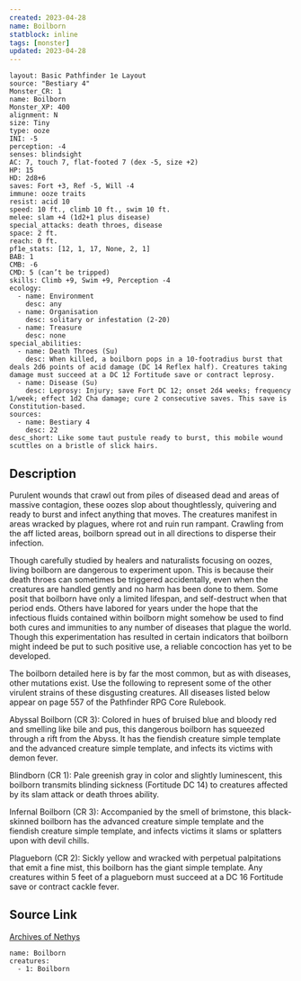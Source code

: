 ```yaml
---
created: 2023-04-28
name: Boilborn
statblock: inline
tags: [monster]
updated: 2023-04-28
---
```

```statblock
layout: Basic Pathfinder 1e Layout
source: "Bestiary 4"
Monster_CR: 1
name: Boilborn
Monster_XP: 400
alignment: N
size: Tiny
type: ooze
INI: -5
perception: -4
senses: blindsight
AC: 7, touch 7, flat-footed 7 (dex -5, size +2)
HP: 15
HD: 2d8+6
saves: Fort +3, Ref -5, Will -4
immune: ooze traits
resist: acid 10
speed: 10 ft., climb 10 ft., swim 10 ft.
melee: slam +4 (1d2+1 plus disease)
special_attacks: death throes, disease
space: 2 ft.
reach: 0 ft.
pf1e_stats: [12, 1, 17, None, 2, 1]
BAB: 1
CMB: -6
CMD: 5 (can’t be tripped)
skills: Climb +9, Swim +9, Perception -4
ecology:
  - name: Environment
    desc: any
  - name: Organisation
    desc: solitary or infestation (2-20)
  - name: Treasure
    desc: none
special_abilities:
  - name: Death Throes (Su)
    desc: When killed, a boilborn pops in a 10-footradius burst that deals 2d6 points of acid damage (DC 14 Reflex half). Creatures taking damage must succeed at a DC 12 Fortitude save or contract leprosy.
  - name: Disease (Su)
    desc: Leprosy: Injury; save Fort DC 12; onset 2d4 weeks; frequency 1/week; effect 1d2 Cha damage; cure 2 consecutive saves. This save is Constitution-based.
sources:
  - name: Bestiary 4
    desc: 22
desc_short: Like some taut pustule ready to burst, this mobile wound scuttles on a bristle of slick hairs.
```
## Description
Purulent wounds that crawl out from piles of diseased dead and areas of massive contagion, these oozes slop about thoughtlessly, quivering and ready to burst and infect anything that moves. The creatures manifest in areas wracked by plagues, where rot and ruin run rampant. Crawling from the aff licted areas, boilborn spread out in all directions to disperse their infection.

Though carefully studied by healers and naturalists focusing on oozes, living boilborn are dangerous to experiment upon. This is because their death throes can sometimes be triggered accidentally, even when the creatures are handled gently and no harm has been done to them. Some posit that boilborn have only a limited lifespan, and self-destruct when that period ends. Others have labored for years under the hope that the infectious fluids contained within boilborn might somehow be used to find both cures and immunities to any number of diseases that plague the world. Though this experimentation has resulted in certain indicators that boilborn might indeed be put to such positive use, a reliable concoction has yet to be developed.

The boilborn detailed here is by far the most common, but as with diseases, other mutations exist. Use the following to represent some of the other virulent strains of these disgusting creatures. All diseases listed below appear on page 557 of the Pathfinder RPG Core Rulebook.

Abyssal Boilborn (CR 3): Colored in hues of bruised blue and bloody red and smelling like bile and pus, this dangerous boilborn has squeezed through a rift from the Abyss. It has the fiendish creature simple template and the advanced creature simple template, and infects its victims with demon fever.

Blindborn (CR 1): Pale greenish gray in color and slightly luminescent, this boilborn transmits blinding sickness (Fortitude DC 14) to creatures affected by its slam attack or death throes ability.

Infernal Boilborn (CR 3): Accompanied by the smell of brimstone, this black-skinned boilborn has the advanced creature simple template and the fiendish creature simple template, and infects victims it slams or splatters upon with devil chills.

Plagueborn (CR 2): Sickly yellow and wracked with perpetual palpitations that emit a fine mist, this boilborn has the giant simple template. Any creatures within 5 feet of a plagueborn must succeed at a DC 16 Fortitude save or contract cackle fever.
## Source Link
[Archives of Nethys](https://aonprd.com/MonsterDisplay.aspx?ItemName=Boilborn)
```encounter-table
name: Boilborn
creatures:
  - 1: Boilborn
```
